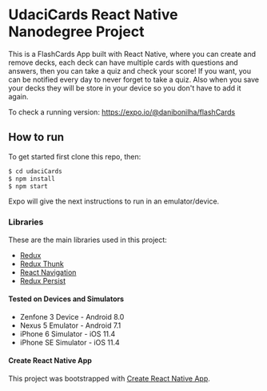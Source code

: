 # UdaciCards React Native Nanodegree Project

This is a FlashCards App built with React Native, where you can create and remove decks, each deck can have multiple cards with questions and answers, then you can take a quiz and check your score! If you want, you can be notified every day to never forget to take a quiz. Also when you save your decks they will be store in your device so you don't have to add it again.

To check a running version: https://expo.io/@danibonilha/flashCards

## How to run

To get started first clone this repo, then:

```sh
$ cd udaciCards
$ npm install
$ npm start
```
Expo will give the next instructions to run in an emulator/device.

### Libraries

These are the main libraries used in this project:

* [Redux](https://redux.js.org/)
* [Redux Thunk](https://github.com/reduxjs/redux-thunk)
* [React Navigation](https://github.com/react-navigation/react-navigation)
* [Redux Persist](https://github.com/rt2zz/redux-persist)

#### Tested on Devices and Simulators

- Zenfone 3 Device - Android 8.0
- Nexus 5 Emulator - Android 7.1
- iPhone 6 Simulator - iOS 11.4
- iPhone SE Simulator - iOS 11.4

#### Create React Native App
This project was bootstrapped with [Create React Native App](https://github.com/react-community/create-react-native-app).